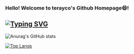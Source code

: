 ### Hello! Welcome to terayco's Github Homepage😄!
## [![Typing SVG](https://readme-typing-svg.demolab.com/?lines=Hello!+I+am+terayco😉;Nice+to+see+u+🤗)](https://git.io/typing-svg)
![Anurag's GitHub stats](https://github-readme-stats.vercel.app/api?username=terayco&theme=shades-of-purple&show_icons=true)

[![Top Langs](https://github-readme-stats.vercel.app/api/top-langs/?username=terayco&theme=gruvbox_light&layout=donut)](https://github.com/anuraghazra/github-readme-stats)
<!--
**terayco/terayco** is a ✨ _special_ ✨ repository because its `README.md` (this file) appears on your GitHub profile.

Here are some ideas to get you started:

- 🔭 I’m currently working on ...
- 🌱 I’m currently learning ...
- 👯 I’m looking to collaborate on ...
- 🤔 I’m looking for help with ...
- 💬 Ask me about ...
- 📫 How to reach me: ...
- 😄 Pronouns: ...
- ⚡ Fun fact: ...
-->
